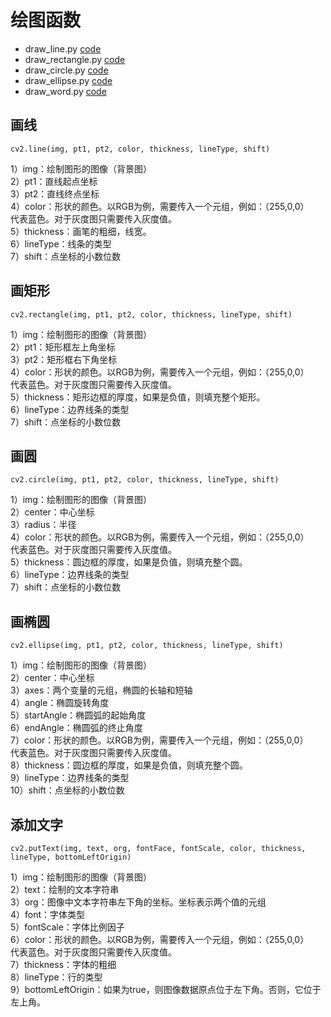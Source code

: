 # 绘图函数
- draw_line.py [code](draw_line.py)
- draw_rectangle.py [code](draw_rectangle.py)
- draw_circle.py [code](draw_circle.py)
- draw_ellipse.py [code](draw_ellipse.py)
- draw_word.py [code](draw_word.py)
## 画线
```
cv2.line(img, pt1, pt2, color, thickness, lineType, shift)
```
1）img：绘制图形的图像（背景图）  
2）pt1：直线起点坐标  
3）pt2：直线终点坐标  
4）color：形状的颜色。以RGB为例，需要传入一个元组，例如：（255,0,0）  
代表蓝色。对于灰度图只需要传入灰度值。  
5）thickness：画笔的粗细，线宽。  
6）lineType：线条的类型  
7）shift：点坐标的小数位数  
## 画矩形
```
cv2.rectangle(img, pt1, pt2, color, thickness, lineType, shift)
```
1）img：绘制图形的图像（背景图）  
2）pt1：矩形框左上角坐标  
3）pt2：矩形框右下角坐标  
4）color：形状的颜色。以RGB为例，需要传入一个元组，例如：（255,0,0）  
代表蓝色。对于灰度图只需要传入灰度值。  
5）thickness：矩形边框的厚度，如果是负值，则填充整个矩形。  
6）lineType：边界线条的类型  
7）shift：点坐标的小数位数  
## 画圆
```
cv2.circle(img, pt1, pt2, color, thickness, lineType, shift)
```
1）img：绘制图形的图像（背景图）  
2）center：中心坐标  
3）radius：半径  
4）color：形状的颜色。以RGB为例，需要传入一个元组，例如：（255,0,0）  
代表蓝色。对于灰度图只需要传入灰度值。  
5）thickness：圆边框的厚度，如果是负值，则填充整个圆。  
6）lineType：边界线条的类型  
7）shift：点坐标的小数位数  
## 画椭圆
```
cv2.ellipse(img, pt1, pt2, color, thickness, lineType, shift)
```
1）img：绘制图形的图像（背景图）  
2）center：中心坐标  
3）axes：两个变量的元组，椭圆的长轴和短轴  
4）angle：椭圆旋转角度  
5）startAngle：椭圆弧的起始角度  
6）endAngle：椭圆弧的终止角度  
7）color：形状的颜色。以RGB为例，需要传入一个元组，例如：（255,0,0）  
代表蓝色。对于灰度图只需要传入灰度值。  
8）thickness：圆边框的厚度，如果是负值，则填充整个圆。  
9）lineType：边界线条的类型  
10）shift：点坐标的小数位数  
## 添加文字
```
cv2.putText(img, text, org, fontFace, fontScale, color, thickness, lineType, bottomLeftOrigin)
```
1）img：绘制图形的图像（背景图）  
2）text：绘制的文本字符串  
3）org：图像中文本字符串左下角的坐标。坐标表示两个值的元组  
4）font：字体类型  
5）fontScale：字体比例因子  
6）color：形状的颜色。以RGB为例，需要传入一个元组，例如：（255,0,0）  
代表蓝色。对于灰度图只需要传入灰度值。  
7）thickness：字体的粗细  
8）lineType：行的类型  
9）bottomLeftOrigin：如果为true，则图像数据原点位于左下角。否则，它位于左上角。  
